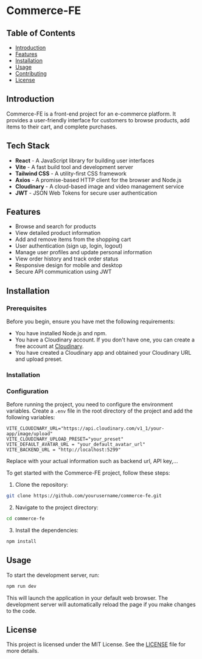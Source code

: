 # Commerce-FE

## Table of Contents
- [Introduction](#introduction)
- [Features](#features)
- [Installation](#installation)
- [Usage](#usage)
- [Contributing](#contributing)
- [License](#license)

## Introduction
Commerce-FE is a front-end project for an e-commerce platform. It provides a user-friendly interface for customers to browse products, add items to their cart, and complete purchases.

## Tech Stack
- **React** - A JavaScript library for building user interfaces
- **Vite** - A fast build tool and development server
- **Tailwind CSS** - A utility-first CSS framework
- **Axios** - A promise-based HTTP client for the browser and Node.js
- **Cloudinary** - A cloud-based image and video management service
- **JWT** - JSON Web Tokens for secure user authentication

## Features
- Browse and search for products
- View detailed product information
- Add and remove items from the shopping cart
- User authentication (sign up, login, logout)
- Manage user profiles and update personal information
- View order history and track order status
- Responsive design for mobile and desktop
- Secure API communication using JWT

## Installation

### Prerequisites

Before you begin, ensure you have met the following requirements:

- You have installed Node.js and npm.
- You have a Cloudinary account. If you don't have one, you can create a free account at [Cloudinary](https://cloudinary.com/).
- You have created a Cloudinary app and obtained your Cloudinary URL and upload preset.

### Installation

### Configuration

Before running the project, you need to configure the environment variables. Create a `.env` file in the root directory of the project and add the following variables:

```
VITE_CLOUDINARY_URL="https://api.cloudinary.com/v1_1/your-app/image/upload"
VITE_CLOUDINARY_UPLOAD_PRESET="your_preset"
VITE_DEFAULT_AVATAR_URL = "your_default_avatar_url"
VITE_BACKEND_URL = "http://localhost:5299"

```

Replace with your actual information such as backend url, API key,...


To get started with the Commerce-FE project, follow these steps:

1. Clone the repository:
  ```bash
  git clone https://github.com/yourusername/commerce-fe.git
  ```
2. Navigate to the project directory:
  ```bash
  cd commerce-fe
  ```
3. Install the dependencies:
  ```bash
  npm install
  ```

## Usage
To start the development server, run:
```bash
npm run dev
```
This will launch the application in your default web browser. The development server will automatically reload the page if you make changes to the code.

## License
This project is licensed under the MIT License. See the [LICENSE](LICENSE) file for more details.
